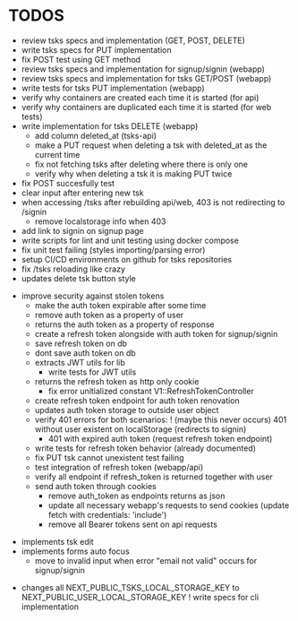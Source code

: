 # TODOS

* review tsks specs and implementation (GET, POST, DELETE)
* write tsks specs for PUT implementation
* fix POST test using GET method
* review tsks specs and implementation for signup/signin (webapp)
* review tsks specs and implementation for tsks GET/POST (webapp)
* write tests for tsks PUT implementation (webapp)
* verify why containers are created each time it is started (for api)
* verify why containers are duplicated each time it is started (for web tests)
* write implementation for tsks DELETE (webapp)
    * add column deleted_at (tsks-api)
    * make a PUT request when deleting a tsk with deleted_at as the current time
    * fix not fetching tsks after deleting where there is only one
    * verify why when deleting a tsk it is making PUT twice
* fix POST succesfully test
* clear input after entering new tsk
* when accessing /tsks after rebuilding api/web, 403 is not redirecting to /signin
    * remove localstorage info when 403
* add link to signin on signup page
* write scripts for lint and unit testing using docker compose
* fix unit test failing (styles importing/parsing error)
* setup CI/CD environments on github for tsks repositories
* fix /tsks reloading like crazy
* updates delete tsk button style
+ improve security against stolen tokens
    * make the auth token expirable after some time
    * remove auth token as a property of user
    * returns the auth token as a property of response
    * create a refresh token alongside with auth token for signup/signin
    * save refresh token on db
    * dont save auth token on db
    * extracts JWT utils for lib
        * write tests for JWT utils
    * returns the refresh token as http only cookie
        * fix error unitialized constant V1::RefreshTokenController
    * create refresh token endpoint for auth token renovation
    * updates auth token storage to outside user object
    * verify 401 errors for both scenarios:
        ! (maybe this never occurs) 401 without user existent on localStorage (redirects to signin)
        * 401 with expired auth token (request refresh token endpoint)
    * write tests for refresh token behavior (already documented)
    * fix PUT tsk cannot unexistent test failing
    * test integration of refresh token (webapp/api)
    - verify all endpoint if refresh_token is returned together with user
    - send auth token through cookies
        - remove auth_token as endpoints returns as json
        - update all necessary webapp's requests to send cookies (update fetch with credentials: 'include')
        - remove all Bearer tokens sent on api requests
- implements tsk edit
- implements forms auto focus
    -   move to invalid input when error "email not valid" occurs for signup/signin
* changes all NEXT_PUBLIC_TSKS_LOCAL_STORAGE_KEY to NEXT_PUBLIC_USER_LOCAL_STORAGE_KEY
! write specs for cli implementation